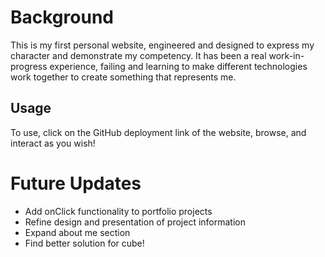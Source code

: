 # Background
This is my first personal website, engineered and designed to express my character and demonstrate my competency. It has been a real work-in-progress experience, failing and learning to make different technologies work together to create something that represents me.

## Usage
To use, click on the GitHub deployment link of the website, browse, and interact as you wish!


# Future Updates
- Add onClick functionality to portfolio projects
- Refine design and presentation of project information
- Expand about me section
- Find better solution for cube!

